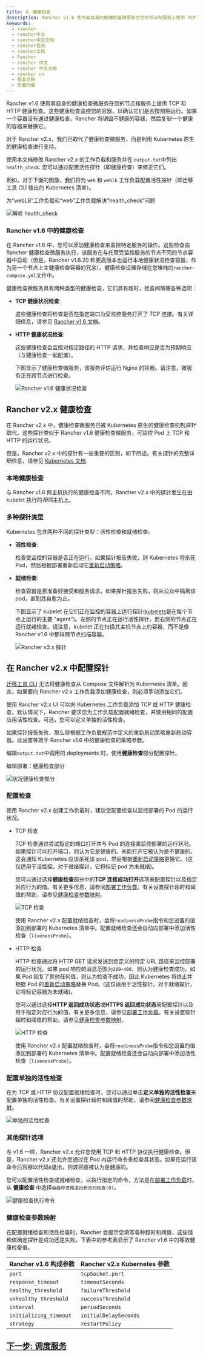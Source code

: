 ```yaml
---
title: 4、健康检查
description: Rancher v1.6 使用其自身的健康检查微服务在您的节点和服务上提供 TCP 和 HTTP 健康检查。这些健康检查监控您的容器，以确认它们是否按预期运行。如果一个容器没有通过健康检查，Rancher 将销毁不健康的容器，然后复制一个健康的容器来替换它。对于 Rancher v2.x，我们已取代了健康检查微服务，而是利用 Kubernetes 原生的健康检查进行支持。
keywords:
  - rancher
  - rancher中文
  - rancher中文文档
  - rancher官网
  - rancher文档
  - Rancher
  - rancher 中文
  - rancher 中文文档
  - rancher cn
  - 版本迁移
  - 负载均衡
---
```


Rancher v1.6 使用其自身的健康检查微服务在您的节点和服务上提供 TCP 和 HTTP 健康检查。这些健康检查监控您的容器，以确认它们是否按预期运行。如果一个容器没有通过健康检查，Rancher 将销毁不健康的容器，然后复制一个健康的容器来替换它。

对于 Rancher v2.x，我们已取代了健康检查微服务，而是利用 Kubernetes 原生的健康检查进行支持。

使用本文档修改 Rancher v2.x 的工作负载和服务并在 `output.txt`中列出`health_check`. 您可以通过配置活性探针（即健康检查）来修正它们。

例如，对于下面的图像，我们将为 `web` 和 `weblb` 工作负载配置活性探针（即迁移工具 CLI 输出的 Kubernetes 清单）。

<figcaption>
为“webLB”工作负载和“web”工作负载解决“health_check”问题
</figcaption>

![解析 health_check](/img/rancher/resolve-health-checks.png)

### Rancher v1.6 中的健康检查

在 Rancher v1.6 中，您可以添加健康检查来监控特定服务的操作。这些检查由 Rancher 健康检查微服务执行，该服务在与托管受监控服务的节点不同的节点容器中启动（但是，Rancher v1.6.20 和更高版本也运行本地健康状况检查容器，作为另一个节点上主健康检查容器的冗余）。健康检查设置存储在您堆栈的`rancher-compose.yml`文件中。

健康检查微服务具有两种类型的健康检查，它们具有超时，检查间隔等各种选项：

- **TCP 健康状况检查**:

  这些健康检查将检查是否在指定端口为受监控服务打开了 TCP 连接。有关详细信息，请参见 [Rancher v1.6 文档](https://docs.rancher.com/docs/rancher/v1.6/en/cattle/health-checks/)。

- **HTTP 健康状况检查**:

  这些健康检查会监控对指定路径的 HTTP 请求，并检查响应是否为预期响应（与健康检查一起配置）。

  下图显示了健康检查微服务，该服务评估运行 Nginx 的容器。请注意，微服务正在跨节点进行检查。

  ![Rancher v1.6 健康状况检查](/img/rancher/healthcheck.svg)

## Rancher v2.x 健康检查

在 Rancher v2.x 中，健康检查微服务已被 Kubernetes 原生的健康检查机制*探针*取代。这些探针类似于 Rancher v1.6 健康检查微服务，可监控 Pod 上 TCP 和 HTTP 的运行状况。

但是，Rancher v2.x 中的探针有一些重要的区别，如下所述。有关探针的完整详细信息，请参见 [Kubernetes 文档](https://kubernetes.io/docs/tasks/configure-pod-container/configure-liveness-readiness-probes/#configure-probes).

### 本地健康检查

与 Rancher v1.6 跨主机执行的健康检查不同，Rancher v2.x 中的探针发生在由 kubelet 执行的*相同*主机上。

### 多种探针类型

Kubernetes 包含两种不同的探针类型：活性检查和就绪检查。

- **活性检查**:

  检查受监控的容器是否正在运行。如果探针报告失败，则 Kubernetes 将杀死 Pod，然后根据部署重新启动它[重新启动策略](https://kubernetes.io/docs/concepts/workloads/pods/pod-lifecycle/#restart-policy)。

- **就绪检查**:

  检查容器是否准备好接受和服务请求。如果探针报告失败，则从公众中隔离该 pod，直到其自愈为止。

  下图显示了 kubelet 在它们正在监控的容器上运行探针([kubelets](https://kubernetes.io/docs/reference/command-line-tools-reference/kubelet/)是在每个节点上运行的主要 "agent")。左侧的节点正在运行活性探针，而右侧的节点正在运行就绪检查。请注意，kubelet 正在扫描其主机节点上的容器，而不是像 Rancher v1.6 中那样跨节点扫描容器。

  ![Rancher v2.x 探针](/img/rancher/probes.svg)

## 在 Rancher v2.x 中配置探针

[迁移工具 CLI](/docs/rancher2.5/v1.6-migration/run-migration-tool/_index) 无法将健康检查从 Compose 文件解析为 Kubernetes 清单。因此，如果要向 Rancher v2.x 工作负载添加健康检查，则必须手动添加它们。

使用 Rancher v2.x UI 可以向 Kubernetes 工作负载添加 TCP 或 HTTP 健康检查。默认情况下，Rancher 要求您为工作负载配置就绪检查，并使用相同的配置应用活性检查。可选，您可以定义单独的活性检查。

如果探针报告失败，那么将根据工作负载规范中定义的重新启动策略重新启动容器。此设置等效于 Rancher v1.6 中的健康检查的策略参数。

编辑`output.txt`中调用的 deployments 时，使用**健康检查**部分配置探针。

<figcaption>编辑部署：健康检查部分</figcaption>

![状况健康检查部分](/img/rancher/health-check-section.png)

### 配置检查

使用 Rancher v2.x 创建工作负载时，建议您配置检查以监控部署的 Pod 的运行状况。

- TCP 检查

  TCP 检查通过尝试指定的端口打开并与 Pod 的连接来监控部署的运行状况。如果探针可以打开端口，则认为它是健康的。未能打开它被认为是不健康的，这会通知 Kubernetes 应该杀死该 pod，然后根据[重新启动策略](https://kubernetes.io/docs/concepts/workloads/pods/pod-lifecycle/#restart-policy)更换它。(这仅适用于活性探。对于就绪探针，它将标记 pod 为未就绪)。

  您可以通过选择**健康检查**部分中的**TCP 连接成功打开**选项来配置探针以及指定对应行为的值。有关更多信息，请参阅[部署工作负载](/docs/rancher2.5/k8s-in-rancher/workloads/deploy-workloads/_index)。有关设置探针超时和阈值的帮助，请参见[健康检查参数映射](#健康检查参数映射)。

  ![TCP 检查](/img/rancher/readiness-check-tcp.png)

  使用 Rancher v2.x 配置就绪检查时，会将`readinessProbe`指令和您设置的值添加到部署的 Kubernetes 清单中。配置就绪检查还会自动向部署中添加活性检查（`livenessProbe`）。

- HTTP 检查

  HTTP 检查通过将 HTTP GET 请求发送到您定义的特定 URL 路径来监控部署的运行状况。如果 pod 响应的消息范围为`200`-`400`，则认为健康检查成功。如果 Pod 回复了其他任何值，则认为检查不成功，因此 Kubernetes 将终止并根据 Pod 的[重新启动策略](https://kubernetes.io/docs/concepts/workloads/pods/pod-lifecycle/#restart-policy)替换 Pod。(这仅适用于活性探针。对于就绪探针，它将标记容器为未就绪)。

  您可以通过选择**HTTP 返回成功状态**或**HTTPS 返回成功状态**来配置探针以及用于指定对应行为的值。有关更多信息，请参见[部署工作负载](/docs/rancher2.5/k8s-in-rancher/workloads/deploy-workloads/_index)。有关设置探针超时和阈值的帮助，请参见[健康检查参数映射](#健康检查参数映射)。

  ![HTTP 检查](/img/rancher/readiness-check-http.png)

  使用 Rancher v2.x 配置就绪检查时，会将`readinessProbe`指令和您设置的值添加到部署的 Kubernetes 清单中。配置就绪检查还会自动向部署中添加活性检查（`livenessProbe`）。

### 配置单独的活性检查

在为 TCP 或 HTTP 协议配置就绪检查时，您可以通过单击**定义单独的活性检查**来配置单独的活性检查。有关设置探针超时和阈值的帮助，请参阅[健康检查参数映射](#健康检查参数映射)。

![单独的活性检查](/img/rancher/separate-check.png)

### 其他探针选项

与 v1.6 一样，Rancher v2.x 允许您使用 TCP 和 HTTP 协议执行健康检查。但是，Rancher v2.x 还允许您通过在 Pod 内运行命令来检查其状态。如果在运行该命令后容器以代码`0`退出，则该容器被认为是健康的。

您可以配置活性检查或就绪检查，以执行指定的命令，方法是在[部署工作负载](/docs/rancher2.5/k8s-in-rancher/workloads/deploy-workloads/_index)时，从 **健康检查** 中选择`容器中进程退出状态码检查(0)`。

![健康检查执行命令](/img/rancher/healthcheck-cmd-exec.png)

### 健康检查参数映射

在配置就绪检查和活性检查时，Rancher 会提示您填写各种超时和阈值，这些值和值确定探针是成功还是失败。下表中的参考表显示了 Rancher v1.6 中的等效健康检查值。

| Rancher v1.6 构成参数  | Rancher v2.x Kubernetes 参数 |
| ---------------------- | ---------------------------- |
| `port`                 | `tcpSocket.port`             |
| `response_timeout`     | `timeoutSeconds`             |
| `healthy_threshold`    | `failureThreshold`           |
| `unhealthy_threshold`  | `successThreshold`           |
| `interval`             | `periodSeconds`              |
| `initializing_timeout` | `initialDelaySeconds`        |
| `strategy`             | `restartPolicy`              |

## [下一步: 调度服务](/docs/rancher2.5/v1.6-migration/schedule-workloads/_index)
